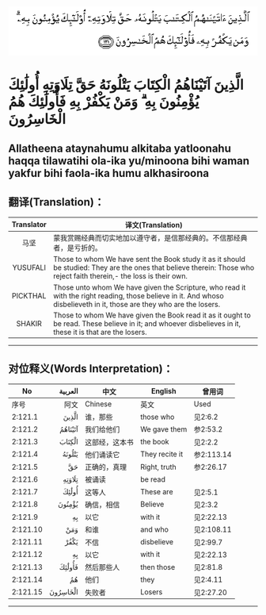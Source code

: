 ![002:121](images/002_121.gif)

#   الَّذِينَ آتَيْنَاهُمُ الْكِتَابَ يَتْلُونَهُ حَقَّ تِلَاوَتِهِ أُولَٰئِكَ يُؤْمِنُونَ بِهِ ۗ وَمَنْ يَكْفُرْ بِهِ فَأُولَٰئِكَ هُمُ الْخَاسِرُونَ 

## Allatheena ataynahumu alkitaba yatloonahu haqqa tilawatihi ola-ika yu/minoona bihi waman yakfur bihi faola-ika humu alkhasiroona

## 翻译(Translation)：

| Translator | 译文(Translation)                                            |
|:----------:| ------------------------------------------------------------ |
| 马坚       | 蒙我赏赐经典而切实地加以遵守者，是信那经典的。不信那经典者，是亏折的。 |
| YUSUFALI   | Those to whom We have sent the Book study it as it should be studied: They are the ones that believe therein: Those who reject faith therein,- the loss is their own. |
| PICKTHAL   | Those unto whom We have given the Scripture, who read it with the right reading, those believe in it. And whoso disbelieveth in it, those are they who are the losers. |
| SHAKIR     | Those to whom We have given the Book read it as it ought to be read. These believe in it; and whoever disbelieves in it, these it is that are the losers. |

---

## 对位释义(Words Interpretation)：

| No       | العربية  | 中文           | English        | 曾用词     |
| -------- | --------:| -------------- | -------------- | ---------- |
| 序号     | 阿文     | Chinese        | 英文           | Used     |
| 2:121.1  | الَّذِينَ | 谁，那些       | those who      | 见2:6.2    |
| 2:121.2  | آتَيْنَاهُمُ | 我们给他们     | We gave them   | 参2:53.2   |
| 2:121.3  | الْكِتَابَ | 这部经，这本书 | the book       | 见2:2.2    |
| 2:121.4  | يَتْلُونَهُ | 他们诵读它     | They recite it | 参2:113.14 |
| 2:121.5  | حَقَّ  | 正确的，真理   | Right, truth   | 参2:26.17  |
| 2:121.6  | تِلَاوَتِهِ | 被诵读         | be read        |            |
| 2:121.7  | أُولَٰئِكَ | 这等人         | These are      | 见2:5.1    |
| 2:121.8  | يُؤْمِنُونَ | 确信，相信     | Believe        | 见2:3.2    |
| 2:121.9  | بِهِ   | 以它           | with it        | 见2:22.13  |
| 2:121.10 | وَمَنْ | 和谁           | and who        | 见2:108.11 |
| 2:121.11 | يَكْفُرْ | 不信           | disbelieve     | 见2:99.7   |
| 2:121.12 | بِهِ   | 以它           | with it        | 见2:22.13  |
| 2:121.13 | فَأُولَٰئِكَ | 然后那些人     | then those     | 见2:81.8   |
| 2:121.14 | هُمُ   | 他们           | they           | 见2:4.11   |
| 2:121.15 | الْخَاسِرُونَ | 失败者         | Losers         | 见2:27.20  |

---
